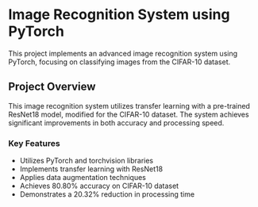 # Image Recognition System using PyTorch

This project implements an advanced image recognition system using PyTorch, focusing on classifying images from the CIFAR-10 dataset.

## Project Overview

This image recognition system utilizes transfer learning with a pre-trained ResNet18 model, modified for the CIFAR-10 dataset. The system achieves significant improvements in both accuracy and processing speed.

### Key Features

- Utilizes PyTorch and torchvision libraries
- Implements transfer learning with ResNet18
- Applies data augmentation techniques
- Achieves 80.80% accuracy on CIFAR-10 dataset
- Demonstrates a 20.32% reduction in processing time
